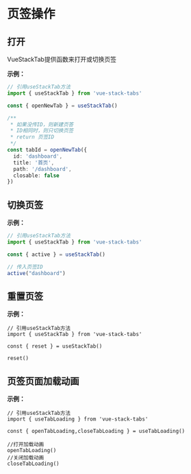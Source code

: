 # 页签操作

## 打开

VueStackTab提供函数来打开或切换页签

**示例：**

```typescript
// 引用useStackTab方法
import { useStackTab } from 'vue-stack-tabs'

const { openNewTab } = useStackTab()

/**
 * 如果没传ID，则新建页答
 * ID相同时，则只切换页签
 * return 页签ID
 */
const tabId = openNewTab({
  id: 'dashboard',
  title: '首页',
  path: '/dashboard',
  closable: false
})
```

## 切换页签
**示例：**

```typescript
// 引用useStackTab方法
import { useStackTab } from 'vue-stack-tabs'

const { active } = useStackTab()

// 传入页签ID
active("dashboard")
```

## 重置页签
**示例：**

```typescript:line-numbers
// 引用useStackTab方法
import { useStackTab } from 'vue-stack-tabs'

const { reset } = useStackTab()

reset()
```

## 页签页面加载动画
**示例：**

```typescript:line-numbers
// 引用useStackTab方法
import { useTabLoading } from 'vue-stack-tabs'

const { openTabLoading,closeTabLoading } = useTabLoading()

//打开加载动画
openTabLoading()
//关闭加载动画
closeTabLoading()
```
